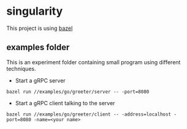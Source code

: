 # singularity
This project is using [bazel](https://bazel.build)

## examples folder
This is an experiment folder containing small program using different techniques. 

* Start a gRPC server

```bazel run //examples/go/greeter/server -- -port=8080```

* Start a gRPC client talking to the server

```bazel run //examples/go/greeter/client -- -address=localhost -port=8080 -name=<your name>```


